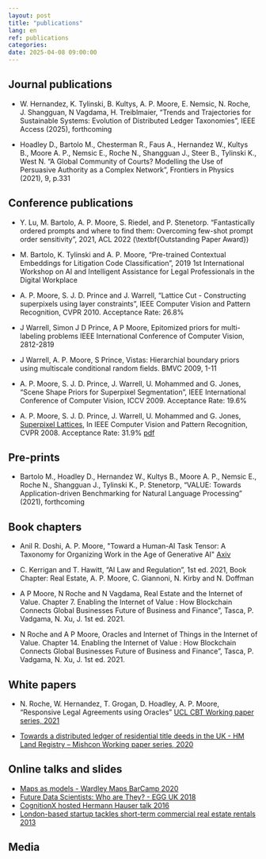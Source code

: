 ```yaml
---
layout: post
title: "publications"
lang: en
ref: publications
categories: 
date: 2025-04-08 09:00:00
---
```


## Journal publications 

* W. Hernandez, K. Tylinski, B. Kultys, A. P. Moore,  E. Nemsic,  N. Roche, J. Shangguan, N Vagdama, H. Treiblmaier,  “Trends and Trajectories for Sustainable Systems: Evolution of Distributed Ledger Taxonomies”, IEEE Access (2025), forthcoming

* Hoadley D., Bartolo M., Chesterman R., Faus A., Hernandez W., Kultys B., Moore A. P., Nemsic E., Roche N., Shangguan J., Steer B., Tylinski K., West N. “A Global Community of Courts? Modelling the Use of Persuasive Authority as a Complex Network”, Frontiers in Physics (2021), 9, p.331 

## Conference publications 

* Y. Lu, M. Bartolo, A. P. Moore, S. Riedel, and P. Stenetorp. “Fantastically ordered prompts and where to find them: Overcoming few-shot prompt order sensitivity”, 2021, ACL 2022 (\textbf{Outstanding Paper Award})

* M. Bartolo, K. Tylinski and A. P. Moore, “Pre-trained Contextual Embeddings for Litigation Code Classification”, 2019 1st International Workshop on AI and Intelligent Assistance for Legal Professionals in the Digital Workplace

* A. P. Moore, S. J. D. Prince and J. Warrell, “Lattice Cut - Constructing superpixels using layer constraints”, IEEE Computer Vision and Pattern Recognition, CVPR 2010. Acceptance Rate: 26.8% 

* J Warrell, Simon J D Prince, A P Moore, Epitomized priors for multi-labeling problems 
IEEE International Conference of Computer Vision, 2812-2819

* J Warrell, A. P. Moore, S Prince, Vistas: Hierarchial boundary priors using multiscale conditional random fields. BMVC 2009, 1-11

* A. P. Moore, S. J. D. Prince, J. Warrell, U. Mohammed and G. Jones, “Scene Shape Priors for Superpixel Segmentation”, IEEE International Conference of Computer Vision, ICCV 2009. Acceptance Rate: 19.6% 

* A. P. Moore, S. J. D. Prince, J. Warrell, U. Mohammed and G. Jones, [Superpixel Lattices](https://ieeexplore.ieee.org/abstract/document/4587471), In IEEE Computer Vision and Pattern Recognition, CVPR 2008. Acceptance Rate: 31.9\% [pdf]()


## Pre-prints 

* Bartolo M., Hoadley D., Hernandez W., Kultys B., Moore A. P., Nemsic E., Roche N., Shangguan J., Tylinski K., P. Stenetorp, “VALUE: Towards Application-driven Benchmarking for Natural Language Processing” (2021), forthcoming


## Book chapters 

* Anil R. Doshi, A. P. Moore, "Toward a Human-AI Task Tensor: A Taxonomy for Organizing Work in the Age of Generative AI" [Axiv](https://arxiv.org/abs/2503.15490) 

* C. Kerrigan and T. Hawitt, “AI Law and Regulation”, 1st ed. 2021, Book Chapter: Real Estate, A. P. Moore, C. Giannoni, N. Kirby and N. Doffman

* A P Moore,  N Roche and N Vagdama, Real Estate and the Internet of Value. Chapter 7. Enabling the Internet of Value : How Blockchain Connects Global Businesses Future of Business and Finance”, Tasca, P. Vadgama, N. Xu, J. 1st ed. 2021.

* N Roche and A P Moore, Oracles and Internet of Things in the Internet of Value. Chapter 14. Enabling the Internet of Value : How Blockchain Connects Global Businesses Future of Business and Finance”, Tasca, P. Vadgama, N. Xu, J. 1st ed. 2021.

## White papers 

* N. Roche, W. Hernandez, T. Grogan, D. Hoadley, A. P. Moore, “Responsive Legal Agreements using Oracles” [UCL CBT Working paper series, 2021](http://blockchain.cs.ucl.ac.uk/wp-content/uploads/2020/07/UCLCBT_DiscussionPaper_Q22020_V2.pdf)

* [Towards a distributed ledger of residential title deeds in the UK - HM Land Registry – Mishcon Working paper series, 2020](https://www.mishcon.com/upload/files/HMLR%20White%20Paper.pdf)

## Online talks and slides 

* [Maps as models - Wardley Maps BarCamp 2020](https://www.youtube.com/watch?v=7-5IGTfiujY)
* [Future Data Scientists: Who are They? - EGG UK 2018](https://videos.dataiku.com/watch/NR8tte6TqskiVrwuvENTLS?)
* [CognitionX hosted Hermann Hauser talk 2016](https://www.youtube.com/watch?v=G3Vh7rY5cik)
* [London-based startup tackles short-term commercial real estate rentals 2013](https://venturebeat.com/2013/03/13/london-based-startup-tackles-short-term-commercial-real-estate-rentals/)

## Media 

